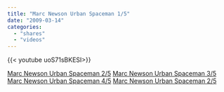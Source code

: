 ```yaml
---
title: "Marc Newson Urban Spaceman 1/5"
date: "2009-03-14"
categories:
  - "shares"
  - "videos"
---
```


<div style="width: 70vw;">{{< youtube uoS71sBKESI>}}</div>

[Marc Newson Urban Spaceman 2/5](http://www.youtube.com/watch?v=ATbMLvDIvL8)
[Marc Newson Urban Spaceman 3/5](http://www.youtube.com/watch?v=58lDkClMgNg)
[Marc Newson Urban Spaceman 4/5](http://www.youtube.com/watch?v=D6DNqqWJTks)
[Marc Newson Urban Spaceman 2/5](http://www.youtube.com/watch?v=lw6wyKOnTo0)
